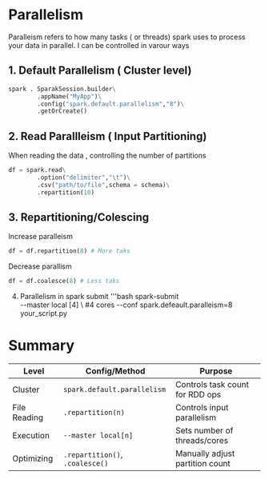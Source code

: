 # Parallelism
Paralleism refers to how many tasks ( or threads) spark uses to process your data in parallel. I can be controlled in varour ways 

## 1. Default Parallelism ( Cluster level)
```python
spark . SparakSession.builder\
        .appName("MyApp")\
        .config("spark.default.parallelism","8")\
        .getOrCreate()
```

## 2. Read Parallleism ( Input Partitioning)
When reading the data , controlling the number of partitions
```python
df = spark.read\
        .option("delimiter","\t")\
        .csv("path/to/file",schema = schema)\
        .repartition(10)
```

## 3. Repartitioning/Colescing 
Increase paralleism
```python
df = df.repartition(8) # More taks
```

Decrease parallism
```python
df = df.coalesce(8) # Less taks
```

4. Parallelism in spark submit
'''bash
spark-submit \
        --master local [4] \ #4 cores
        --conf spark.defeault.paralleism=8\
           your_script.py

# Summary 
| Level        | Config/Method                | Purpose                             |
|--------------|------------------------------|-------------------------------------|
| Cluster      | `spark.default.parallelism`  | Controls task count for RDD ops     |
| File Reading | `.repartition(n)`            | Controls input parallelism          |
| Execution    | `--master local[n]`          | Sets number of threads/cores        |
| Optimizing   | `.repartition()`, `.coalesce()` | Manually adjust partition count     |

